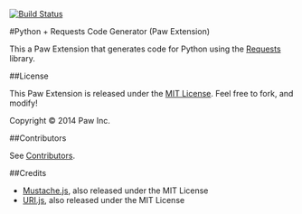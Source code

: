 [![Build Status](https://travis-ci.org/LuckyMarmot/Paw-PythonRequestsCodeGenerator.svg?branch=master)](https://travis-ci.org/LuckyMarmot/Paw-PythonRequestsCodeGenerator)

#Python + Requests Code Generator (Paw Extension)

This a Paw Extension that generates code for Python using the [Requests](http://docs.python-requests.org/en/latest/) library.

##License

This Paw Extension is released under the [MIT License](LICENSE). Feel free to fork, and modify!

Copyright © 2014 Paw Inc.

##Contributors

See [Contributors](https://github.com/LuckyMarmot/Paw-PythonRequestsCodeGenerator/graphs/contributors).

##Credits

* [Mustache.js](https://github.com/janl/mustache.js/), also released under the MIT License
* [URI.js](http://medialize.github.io/URI.js/), also released under the MIT License
